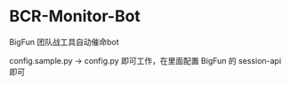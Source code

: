 # BCR-Monitor-Bot
BigFun 团队战工具自动催命bot

config.sample.py -> config.py 即可工作，在里面配置 BigFun 的 session-api 即可
